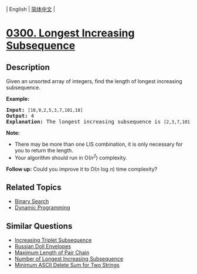 
| English | [简体中文](README.md) |
# [0300. Longest Increasing Subsequence](https://leetcode-cn.com/problems/longest-increasing-subsequence/)
## Description
<p>Given an unsorted array of integers, find the length of longest increasing subsequence.</p>

<p><b>Example:</b></p>

<pre>
<b>Input:</b> <code>[10,9,2,5,3,7,101,18]
</code><b>Output: </b>4 
<strong>Explanation: </strong>The longest increasing subsequence is <code>[2,3,7,101]</code>, therefore the length is <code>4</code>. </pre>

<p><strong>Note: </strong></p>

<ul>
	<li>There may be more than one LIS combination, it is only necessary for you to return the length.</li>
	<li>Your algorithm should run in O(<i>n<sup>2</sup></i>) complexity.</li>
</ul>

<p><b>Follow up:</b> Could you improve it to O(<i>n</i> log <i>n</i>) time complexity?</p>

## Related Topics
- [Binary Search](https://leetcode-cn.com/tag/binary-search)
- [Dynamic Programming](https://leetcode-cn.com/tag/dynamic-programming)
## Similar Questions
- [Increasing Triplet Subsequence](../increasing-triplet-subsequence/README_EN.md)
- [Russian Doll Envelopes](../russian-doll-envelopes/README_EN.md)
- [Maximum Length of Pair Chain](../maximum-length-of-pair-chain/README_EN.md)
- [Number of Longest Increasing Subsequence](../number-of-longest-increasing-subsequence/README_EN.md)
- [Minimum ASCII Delete Sum for Two Strings](../minimum-ascii-delete-sum-for-two-strings/README_EN.md)
